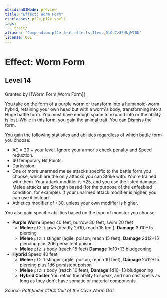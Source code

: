 ```yaml
---
obsidianUIMode: preview
title: "Effect: Worm Form"
cssclasses: pf2e,pf2e-spell
tags:
  - trait/
aliases: "Compendium.pf2e.feat-effects.Item.gDlOd7z3EUkjW7DU"
license: OGL
---
```

# Effect: Worm Form
## Level 14
### 






Granted by [[Worm Form|Worm Form]]

You take on the form of a purple worm or transform into a humanoid-worm hybrid, retaining your own head but with a worm's body, transforming into a Huge battle form. You must have enough space to expand into or the ability is lost. While in this form, you gain the animal trait. You can Dismiss the form.

You gain the following statistics and abilities regardless of which battle form you choose:

*   AC = 20 + your level. Ignore your armor's check penalty and Speed reduction.
*   40 temporary Hit Points.
*   Darkvision.
*   One or more unarmed melee attacks specific to the battle form you choose, which are the only attacks you can Strike with. You're trained with them. Your attack modifier is +25, and you use the listed damage. Melee attacks are Strength based (for the purpose of the enfeebled condition, for example). If your unarmed attack modifier is higher, you can use it instead.
*   Athletics modifier of +30, unless your own modifier is higher.

You also gain specific abilities based on the type of monster you choose:

*   **Purple Worm** Speed 40 feet, burrow 30 feet, swim 20 feet
    *   **Melee** `pf2:1` jaws (deadly 2d10, reach 15 feet), **Damage** 3d10+15 piercing
    *   **Melee** `pf2:1` stinger (agile, poison, reach 15 feet), **Damage** 2d12+15 piercing plus 2d6 persistent poison
    *   **Melee** `pf2:1` body (reach 15 feet) **Damage** 1d10+13 bludgeoning
*   **Hybrid** Speed 40 feet
    *   **Melee** `pf2:1` stinger (agile, poison, reach 10 feet), **Damage** 2d12+15 piercing plus 1d6 persistent poison
    *   **Melee** `pf2:1` body (reach 10 feet), **Damage** 1d10+13 bludgeoning
    *   **Hybrid Caster** You retain the ability to speak, and can cast spells as long as they don't have somatic or material components.

*Source: Pathfinder #194: Cult of the Cave Worm*
*OGL*